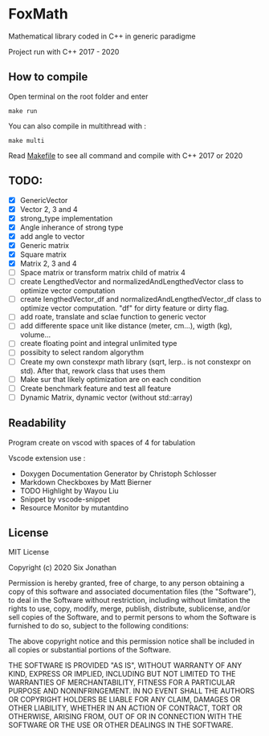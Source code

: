 # FoxMath
Mathematical library coded in C++ in generic paradigme

Project run with C++ 2017 - 2020

## How to compile
Open terminal on the root folder and enter 
```
make run
```
You can also compile in multithread with :
```
make multi
```
Read [Makefile](Makefile) to see all command and compile with C++ 2017 or 2020

## TODO:

- [x] GenericVector
- [x] Vector 2, 3 and 4
- [x] strong_type implementation
- [x] Angle inherance of strong type
- [x] add angle to vector
- [x] Generic matrix
- [x] Square matrix
- [x] Matrix 2, 3 and 4
- [ ] Space matrix or transform matrix child of matrix 4
- [ ] create LengthedVector and normalizedAndLengthedVector class to optimize vector computation
- [ ] create lengthedVector_df and normalizedAndLengthedVector_df class to optimize vector computation. "df" for dirty feature or dirty flag.
- [ ] add roate, translate and sclae function to generic vector
- [ ] add differente space unit like distance (meter, cm...), wigth (kg), volume...
- [ ] create floating point and integral unlimited type
- [ ] possibity to select random algorythm
- [ ] Create my own constexpr math library (sqrt, lerp.. is not constexpr on std). After that, rework class that uses them
- [ ] Make sur that likely optimization are on each condition
- [ ] Create benchmark feature and test all feature
- [ ] Dynamic Matrix, dynamic vector (without std::array)

## Readability
Program create on vscod with spaces of 4 for tabulation

Vscode extension use :
- Doxygen Documentation Generator by Christoph Schlosser
- Markdown Checkboxes by Matt Bierner
- TODO Highlight by Wayou Liu
- Snippet by vscode-snippet
- Resource Monitor by mutantdino

## License
MIT License

Copyright (c) 2020 Six Jonathan

Permission is hereby granted, free of charge, to any person obtaining a copy
of this software and associated documentation files (the "Software"), to deal
in the Software without restriction, including without limitation the rights
to use, copy, modify, merge, publish, distribute, sublicense, and/or sell
copies of the Software, and to permit persons to whom the Software is
furnished to do so, subject to the following conditions:

The above copyright notice and this permission notice shall be included in all
copies or substantial portions of the Software.

THE SOFTWARE IS PROVIDED "AS IS", WITHOUT WARRANTY OF ANY KIND, EXPRESS OR
IMPLIED, INCLUDING BUT NOT LIMITED TO THE WARRANTIES OF MERCHANTABILITY,
FITNESS FOR A PARTICULAR PURPOSE AND NONINFRINGEMENT. IN NO EVENT SHALL THE
AUTHORS OR COPYRIGHT HOLDERS BE LIABLE FOR ANY CLAIM, DAMAGES OR OTHER
LIABILITY, WHETHER IN AN ACTION OF CONTRACT, TORT OR OTHERWISE, ARISING FROM,
OUT OF OR IN CONNECTION WITH THE SOFTWARE OR THE USE OR OTHER DEALINGS IN THE
SOFTWARE.
